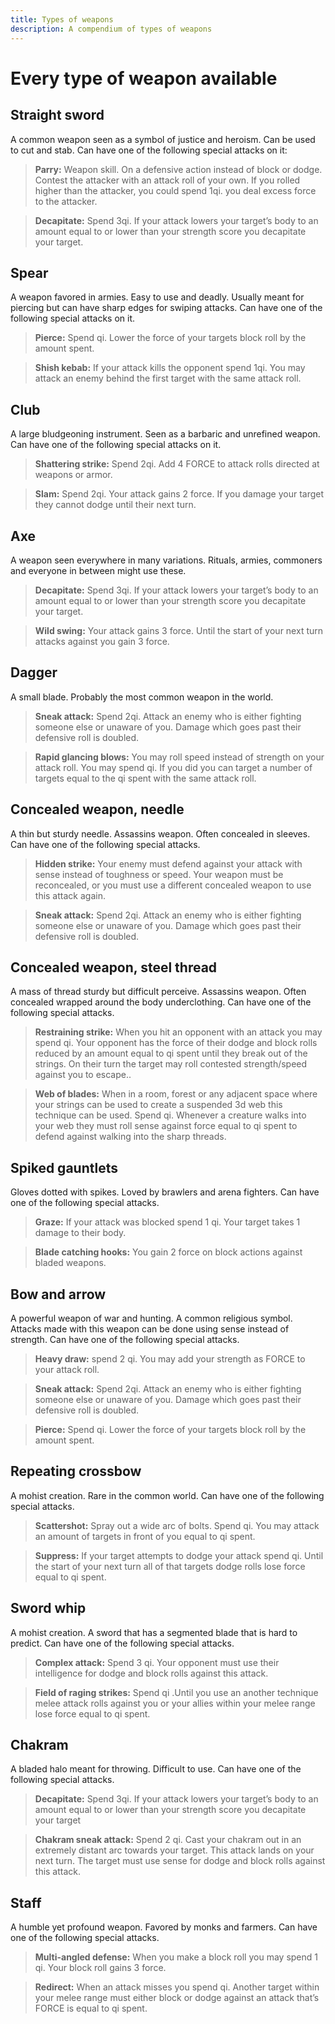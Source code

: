 ```yaml
---
title: Types of weapons
description: A compendium of types of weapons
---
```


# Every type of weapon available

## Straight sword

A common weapon seen as a symbol of justice and heroism. Can be used to cut and stab. Can have one of the following special
attacks on it:

> **Parry:** Weapon skill. On a defensive action instead of block or dodge. Contest the attacker with an attack roll of
your own. If you rolled higher than the attacker, you could spend 1qi. you deal excess force to the attacker.

> **Decapitate:** Spend 3qi. If your attack lowers your target’s body to an amount equal to or lower than your strength 
score you decapitate your target.

## Spear

A weapon favored in armies. Easy to use and deadly. Usually meant for piercing but can have sharp edges for swiping attacks.
Can have one of the following special attacks on it.

> **Pierce:** Spend qi. Lower the force of your targets block roll by the amount spent.

> **Shish kebab:** If your attack kills the opponent spend 1qi. You may attack an enemy behind the first target with the
same attack roll.

## Club

A large bludgeoning instrument. Seen as a barbaric and unrefined weapon. Can have one of the following special attacks on
it.

> **Shattering strike:** Spend 2qi. Add 4 FORCE to attack rolls directed at weapons or armor.

> **Slam:** Spend 2qi. Your attack gains 2 force. If you damage your target they cannot dodge until their next turn.

## Axe

A weapon seen everywhere in many variations. Rituals, armies, commoners and everyone in between might use these.

> **Decapitate:**  Spend 3qi. If your attack lowers your target’s body to an amount equal to or lower than your strength
score you decapitate your target.

> **Wild swing:** Your attack gains 3 force. Until the start of your next turn attacks against you gain 3 force.

## Dagger

A small blade. Probably the most common weapon in the world.

> **Sneak attack:** Spend 2qi. Attack an enemy who is either fighting someone else or unaware of you. Damage which goes 
past their defensive roll is doubled.

> **Rapid glancing blows:** You may roll speed instead of strength on your attack roll. You may spend qi. If you did you
can target a number of targets equal to the qi spent with the same attack roll.

## Concealed weapon, needle

A thin but sturdy needle. Assassins weapon. Often concealed in sleeves. Can have one of the following special attacks.

> **Hidden strike:** Your enemy must defend against your attack with sense instead of toughness or speed. Your weapon must
be reconcealed, or you must use a different concealed weapon to use this attack again.

> **Sneak attack:** Spend 2qi. Attack an enemy who is either fighting someone else or unaware of you. Damage which goes 
past their defensive roll is doubled.

## Concealed weapon, steel thread

A mass of thread sturdy but difficult perceive. Assassins weapon. Often concealed wrapped around the body underclothing.
Can have one of the following special attacks.

> **Restraining strike:** When you hit an opponent with an attack you may spend qi. Your opponent has the force of their
dodge and block rolls reduced by an amount equal to qi spent until they break out of the strings. On their turn the target
may roll contested strength/speed against you to escape..

> **Web of blades:** When in a room, forest or any adjacent space where your strings can be used to create a suspended 3d
web this technique can be used. Spend qi. Whenever a creature walks into your web they must roll sense against force equal
to qi spent to defend against walking into the sharp threads.

## Spiked gauntlets

Gloves dotted with spikes. Loved by brawlers and arena fighters. Can have one of the following special attacks.

> **Graze:** If your attack was blocked spend 1 qi. Your target takes 1 damage to their body.

> **Blade catching hooks:** You gain 2 force on block actions against bladed weapons.

## Bow and arrow

A powerful weapon of war and hunting. A common religious symbol. Attacks made with this weapon can be done using sense 
instead of strength. Can have one of the following special attacks.

> **Heavy draw:** spend 2 qi. You may add your strength as FORCE to your attack roll.

> **Sneak attack:** Spend 2qi. Attack an enemy who is either fighting someone else or unaware of you. Damage which goes
past their defensive roll is doubled.

> **Pierce:** Spend qi. Lower the force of your targets block roll by the amount spent.

## Repeating crossbow

A mohist creation. Rare in the common world. Can have one of the following special attacks.

> **Scattershot:** Spray out a wide arc of bolts. Spend qi. You may attack an amount of targets in front of you equal to
qi spent.

> **Suppress:** If your target attempts to dodge your attack spend qi. Until the start of your next turn all of that targets
dodge rolls lose force equal to qi spent.

## Sword whip

A mohist creation. A sword that has a segmented blade that is hard to predict. Can have one of the following special attacks.

> **Complex attack:** Spend 3 qi. Your opponent must use their intelligence for dodge and block rolls against this attack.

> **Field of raging strikes:** Spend qi .Until you use an another technique melee attack rolls against you or your allies
within your melee range lose force equal to qi spent.

## Chakram

A bladed halo meant for throwing. Difficult to use. Can have one of the following special attacks.

> **Decapitate:** Spend 3qi. If your attack lowers your target’s body to an amount equal to or lower than your strength 
score you decapitate your target

> **Chakram sneak attack:** Spend 2 qi. Cast your chakram out in an extremely distant arc towards your target. This attack 
lands on your next turn. The target must use sense for dodge and block rolls against this attack.

## Staff

A humble yet profound weapon. Favored by monks and farmers. Can have one of the following special attacks.

> **Multi-angled defense:** When you make a block roll you may spend 1 qi. Your block roll gains 3 force.

> **Redirect:** When an attack misses you spend qi. Another target within your melee range must either block or dodge 
against an attack that’s FORCE is equal to qi spent.
